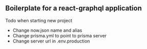 ## Boilerplate for a react-graphql application

Todo when starting new project

- Change now.json name and alias
- Change prisma.yml to point to prisma server
- Change server url in .env.production
